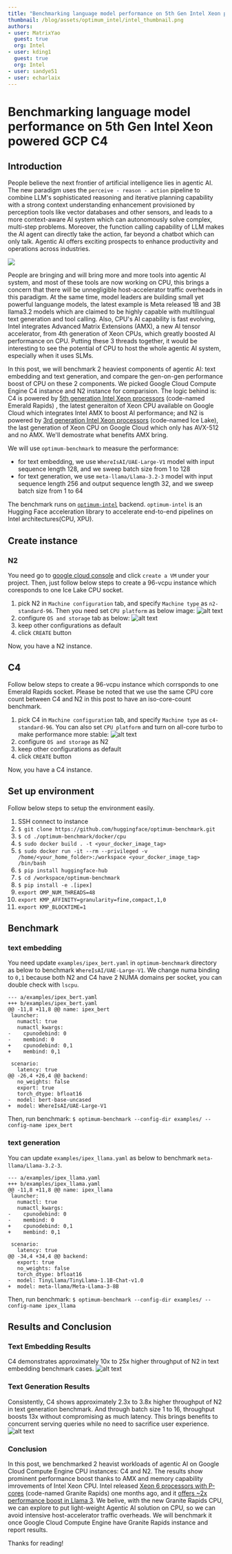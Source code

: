 ```yaml
---
title: "Benchmarking language model performance on 5th Gen Intel Xeon powered GCP C4" 
thumbnail: /blog/assets/optimum_intel/intel_thumbnail.png
authors:
- user: MatrixYao
  guest: true
  org: Intel
- user: kding1
  guest: true
  org: Intel
- user: sandye51
- user: echarlaix
---
```


# Benchmarking language model performance on 5th Gen Intel Xeon powered GCP C4

## Introduction

People believe the next frontier of artificial intelligence lies in agentic AI. The new paradigm uses the `perceive - reason - action` pipeline to combine LLM's sophisticated reasoning and iterative planning capability with a strong context understanding enhancement provisioned by perception tools like vector databases and other sensors, and leads to a more context-aware AI system which can autonomously solve complex, multi-step problems. Moreover, the function calling capability of LLM makes the AI agent can directly take the action, far beyond a chatbot which can only talk. Agentic AI offers exciting prospects to enhance productivity and operations across industries.

<kbd>
  <img src="assets/intel-gcp-c4/agentic_ai.png">
</kbd>

People are bringing and will bring more and more tools into agentic AI system, and most of these tools are now working on CPU, this brings a concern that there will be unnegligible host-accelerator traffic overheads in this paradigm. At the same time, model leaders are building small yet powerful languange models, the latest example is Meta released 1B and 3B llama3.2 models which are claimed to be highly capable with multilingual text generation and tool calling. Also, CPU's AI capability is fast evolving, Intel integrates Advanced Matrix Extensions (AMX), a new AI tensor accelerator, from 4th generation of Xeon CPUs, which greatly boosted AI performance on CPU. Putting these 3 threads together, it would be interesting to see the potential of CPU to host the whole agentic AI system, especially when it uses SLMs.

In this post, we will benchmark 2 heaviest components of agentic AI: text embedding and text generation, and compare the gen-on-gen performance boost of CPU on these 2 components. We picked Google Cloud Compute Engine C4 instance and N2 instance for comparision. The logic behind is: C4 is powered by [5th generation Intel Xeon processors](https://www.intel.com/content/www/us/en/products/docs/processors/xeon/5th-gen-xeon-scalable-processors.html) (code-named Emerald Rapids) , the latest generaiton of Xeon CPU available on Google Cloud which integrates Intel AMX to boost AI performance; and N2 is powered by [3rd generation Intel Xeon processors](https://www.intel.com/content/www/us/en/products/docs/processors/xeon-accelerated/3rd-gen-xeon-scalable-processors.html) (code-named Ice Lake), the last generation of Xeon CPU on Google Cloud which only has AVX-512 and no AMX. We'll demostrate what benefits AMX bring.

We will use `optimum-benchmark` to measure the performance:
- for text embedding, we use `WhereIsAI/UAE-Large-V1` model with input sequence length 128, and we sweep batch size from 1 to 128
- for text generation, we use `meta-llama/Llama-3.2-3` model with input sequence length 256 and output sequence length 32, and we sweep batch size from 1 to 64

The benchmark runs on [`optimum-intel`](https://github.com/huggingface/optimum-intel) backend. `optimum-intel` is an Hugging Face acceleration library to accelerate end-to-end pipelines on Intel architectures(CPU, XPU).

## Create instance
### N2
You need go to [google cloud console](https://console.cloud.google.com/) and click `create a VM` under your project. Then, just follow below steps to create a 96-vcpu instance which coresponds to one Ice Lake CPU socket.

1. pick N2 in `Machine configuration` tab, and specify `Machine type` as `n2-standard-96`. Then you need set `CPU platform` as below image:
   ![alt text](assets/intel-gcp-c4/image-2.png)
2. configure `OS and storage` tab as below:
   ![alt text](assets/intel-gcp-c4/image-1.png)
3. keep other configurations as default
4. click `CREATE` button

Now, you have a N2 instance.
## C4
Follow below steps to create a 96-vcpu instance which corrsponds to one Emerald Rapids socket. Please be noted that we use the same CPU core count between C4 and N2 in this post to have an iso-core-count benchmark.

1. pick C4 in `Machine configuration` tab, and specify `Machine type` as `c4-standard-96`. You can also set `CPU platform` and turn on all-core turbo to make performance more stable:
   ![alt text](assets/intel-gcp-c4/image.png)
2. configure `OS and storage` as N2
3. keep other configurations as default
4. click `CREATE` button

Now, you have a C4 instance.

## Set up environment
Follow below steps to setup the environment easily.

1. SSH connect to instance
2. `$ git clone https://github.com/huggingface/optimum-benchmark.git`
3. `$ cd ./optimum-benchmark/docker/cpu`
4. `$ sudo docker build . -t <your_docker_image_tag>`
5. `$ sudo docker run -it --rm --privileged -v /home/<your_home_folder>:/workspace <your_docker_image_tag> /bin/bash`
6. `$ pip install huggingface-hub`
7. `$ cd /workspace/optimum-benchmark`
8. `$ pip install -e .[ipex]`
9.  `export OMP_NUM_THREADS=48`
10. `export KMP_AFFINITY=granularity=fine,compact,1,0`
11. `export KMP_BLOCKTIME=1`

## Benchmark
### text embedding
You need update `examples/ipex_bert.yaml` in `optimum-benchmark` directory as below to benchmark `WhereIsAI/UAE-Large-V1`. We change numa binding to `0,1` because both N2 and C4 have 2 NUMA domains per socket, you can double check with `lscpu`. 

```
--- a/examples/ipex_bert.yaml
+++ b/examples/ipex_bert.yaml
@@ -11,8 +11,8 @@ name: ipex_bert
 launcher:
   numactl: true
   numactl_kwargs:
-    cpunodebind: 0
-    membind: 0
+    cpunodebind: 0,1
+    membind: 0,1
 
 scenario:
   latency: true
@@ -26,4 +26,4 @@ backend:
   no_weights: false
   export: true
   torch_dtype: bfloat16
-  model: bert-base-uncased
+  model: WhereIsAI/UAE-Large-V1
```
Then, run benchmark:
`$ optimum-benchmark --config-dir examples/ --config-name ipex_bert`

### text generation

You can update `examples/ipex_llama.yaml` as below to benchmark `meta-llama/Llama-3.2-3`.

```
--- a/examples/ipex_llama.yaml
+++ b/examples/ipex_llama.yaml
@@ -11,8 +11,8 @@ name: ipex_llama
 launcher:
   numactl: true
   numactl_kwargs:
-    cpunodebind: 0
-    membind: 0
+    cpunodebind: 0,1
+    membind: 0,1
 
 scenario:
   latency: true
@@ -34,4 +34,4 @@ backend:
   export: true
   no_weights: false
   torch_dtype: bfloat16
-  model: TinyLlama/TinyLlama-1.1B-Chat-v1.0
+  model: meta-llama/Meta-Llama-3-8B
```
Then, run benchmark:
`$ optimum-benchmark --config-dir examples/ --config-name ipex_llama`

## Results and Conclusion
### Text Embedding Results
C4 demonstrates approximately 10x to 25x higher throughput of N2 in text embedding benchmark cases.
![alt text](assets/intel-gcp-c4/embedding_throughput.png)

### Text Generation Results
Consistently, C4 shows approximately 2.3x to 3.8x higher throughput of N2 in text generation benchmark. And through batch size 1 to 16, throughput boosts 13x without compromising as much latency. This brings benefits to concurrent serving queries while no need to sacrifice user experience.
![alt text](assets/intel-gcp-c4/text_generation_perf.png)

### Conclusion
In this post, we benchmarked 2 heavist workloads of agentic AI on Google Cloud Compute Engine CPU instances: C4 and N2. The results show prominent performance boost thanks to AMX and memory capability imrovements of Intel Xeon CPU. Intel released [Xeon 6 processors with P-cores](https://www.intel.com/content/www/us/en/products/details/processors/xeon/xeon6-product-brief.html) (code-named Granite Rapids) one months ago, and it [offers ~2x performance boost in Llama 3](https://www.intel.com/content/www/us/en/developer/articles/technical/accelerate-meta-llama3-with-intel-ai-solutions.html). We belive, with the new Granite Rapids CPU, we can explore to put light-weight Agentic AI solution on CPU, so we can avoid intensive host-accelerator traffic overheads. We will benchmark it once Google Cloud Compute Engine have Granite Rapids instance and report results.

Thanks for reading!